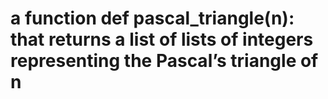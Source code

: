 # a function def **pascal_triangle(n):** that returns a list of lists of integers representing the Pascal’s triangle of n